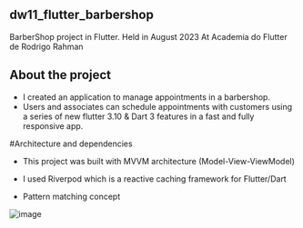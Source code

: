 
## dw11_flutter_barbershop
BarberShop project in Flutter.
Held in August 2023
At Academia do Flutter de Rodrigo Rahman


## About the project
- I created an application to manage appointments in a barbershop.
- Users and associates can schedule appointments with customers using a series of new flutter 3.10 & Dart 3 features in a fast and fully responsive app.

#Architecture and dependencies

- This project was built with MVVM architecture (Model-View-ViewModel)

- I used Riverpod which is a reactive caching framework for Flutter/Dart
- Pattern matching concept




![image](https://github.com/ElcioLS/dw11_barbershop/assets/89614792/4a96e2d0-e4c4-4333-98e1-eebe5b053353)
